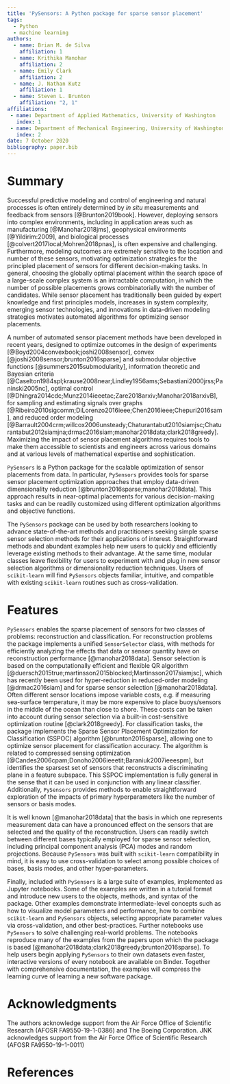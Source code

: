 ```yaml
---
title: 'PySensors: A Python package for sparse sensor placement'
tags:
  - Python
  - machine learning
authors:
  - name: Brian M. de Silva
    affiliation: 1
  - name: Krithika Manohar
    affiliation: 2
  - name: Emily Clark
    affiliation: 2
  - name: J. Nathan Kutz
    affiliation: 1
  - name: Steven L. Brunton
    affiliation: "2, 1"
affiliations:
 - name: Department of Applied Mathematics, University of Washington
   index: 1
 - name: Department of Mechanical Engineering, University of Washington
   index: 2
date: 7 October 2020
bibliography: paper.bib
---
```


<!-- 
## Compiling this document

Make sure you have [pandoc](https://pandoc.org/) installed.

```bash
pandoc -s --bibliography paper.bib --filter pandoc-citeproc paper.md -o paper.pdf
```
## Code

You can include code as follows
```python
def fib(n):
    if n < 2:
        return n
    else:
        return fib(n - 1) + fib(n - 2)
```
-->

# Summary

Successful predictive modeling and control of engineering and natural processes is often entirely determined by *in situ* measurements and feedback from sensors [@Brunton2019book]. 
However, deploying sensors into complex environments, including in application areas such as manufacturing [@Manohar2018jms], geophysical environments [@Yildirim:2009], and biological processes [@colvert2017local;Mohren2018pnas], is often expensive and challenging. 
Furthermore, modeling outcomes are extremely sensitive to the location and number of these sensors, motivating optimization strategies for the principled placement of  sensors for different decision-making tasks. 
In general, choosing the globally optimal placement within the search space of a large-scale complex system is an intractable computation, in which the number of possible placements grows combinatorially with the number of candidates. 
While sensor placement has traditionally been guided by expert knowledge and first principles models, increases in system complexity, emerging sensor technologies, and innovations in data-driven modeling strategies motivates automated algorithms for optimizing sensor placements.

A number of automated sensor placement methods have been developed in recent years, designed to optimize outcomes in the design of experiments [@Boyd2004convexbook;joshi2008sensor], convex [@joshi2008sensor;brunton2016sparse] and submodular objective functions [@summers2015submodularity], information theoretic and Bayesian criteria [@Caselton1984spl;krause2008near;Lindley1956ams;Sebastiani2000jrss;Paninski2005nc], optimal control [@Dhingra2014cdc;Munz2014ieeetac;Zare2018arxiv;Manohar2018arxivB], for sampling and estimating signals over graphs [@Ribeiro2010sigcomm;DiLorenzo2016ieee;Chen2016ieee;Chepuri2016sam], and reduced order modeling [@Barrault2004crm;willcox2006unsteady;Chaturantabut2010siamjsc;Chaturantabut2012siamjna;drmac2016siam;manohar2018data;clark2018greedy].
Maximizing the impact of sensor placement algorithms requires tools to make them accessible to scientists and engineers across various domains and at various levels of mathematical expertise and sophistication.

`PySensors` is a Python package for the scalable optimization of sensor placements from data. In particular, `PySensors` provides tools for sparse sensor placement optimization approaches that employ data-driven dimensionality reduction  [@brunton2016sparse;manohar2018data]. This approach results in near-optimal placements for various decision-making tasks and can be readily customized using different optimization algorithms and objective functions.

The `PySensors` package can be used by both researchers looking to advance state-of-the-art methods and practitioners seeking simple sparse sensor selection methods for their applications of interest.
Straightforward methods and abundant examples help new users to quickly and efficiently leverage existing methods to their advantage.
At the same time, modular classes leave flexibility for users to experiment with and plug in new sensor selection algorithms or dimensionality reduction techniques.
Users of `scikit-learn` will find `PySensors` objects familiar, intuitive, and compatible with existing `scikit-learn` routines such as cross-validation.


# Features

`PySensors` enables the sparse placement of sensors for two classes of problems: reconstruction and classification.
For reconstruction problems the package implements a unified `SensorSelector` class, with methods for efficiently analyzing the effects that data or sensor quantity have on reconstruction performance [@manohar2018data]. 
Sensor selection is based on the computationally efficient and flexible QR algorithm [@duersch2015true;martinsson2015blocked;Martinsson2017siamjsc], which has recently been used for hyper-reduction in reduced-order modeling [@drmac2016siam] and for sparse sensor selection [@manohar2018data]. 
Often different sensor locations impose variable costs, e.g. if measuring sea-surface temperature, it may be more expensive to place buoys/sensors in the middle of the ocean than close to shore.
These costs can be taken into account during sensor selection via a built-in cost-sensitive optimization routine [@clark2018greedy].
For classification tasks, the package implements the Sparse Sensor Placement Optimization for Classification (SSPOC) algorithm [@brunton2016sparse], allowing one to optimize sensor placement for classification accuracy. 
The algorithm is related to compressed sensing optimization [@Candes2006cpam;Donoho2006ieeetit;Baraniuk2007ieeespm], but identifies the sparsest set of sensors that reconstructs a discriminating plane in a feature subspace. 
This SSPOC implementation is fully general in the sense that it can be used in conjunction with any linear classifier. 
Additionally, `PySensors` provides methods to enable straightforward exploration of the impacts of primary hyperparameters like the number of sensors or basis modes.

It is well known [@manohar2018data] that the basis in which one represents measurement data can have a pronounced effect on the sensors that are selected and the quality of the reconstruction.
Users can readily switch between different bases typically employed for sparse sensor selection, including principal component analysis (PCA) modes and random projections.
Because `PySensors` was built with `scikit-learn` compatibility in mind, it is easy to use cross-validation to select among possible choices of bases, basis modes, and other hyper-parameters.

Finally, included with `PySensors` is a large suite of examples, implemented as Jupyter notebooks.
Some of the examples are written in a tutorial format and introduce new users to the objects, methods, and syntax of the package.
Other examples demonstrate intermediate-level concepts such as how to visualize model parameters and performance, how to combine `scikit-learn` and `PySensors` objects, selecting appropriate parameter values via cross-validation, and other best-practices.
Further notebooks use `PySensors` to solve challenging real-world problems.
The notebooks reproduce many of the examples from the papers upon which the package is based [@manohar2018data;clark2018greedy;brunton2016sparse].
To help users begin applying `PySensors` to their own datasets even faster, interactive versions of every notebook are available on Binder.
Together with comprehensive documentation, the examples will compress the learning curve of learning a new software package. 

# Acknowledgments
The authors acknowledge support from the Air Force Office of Scientific Research (AFOSR FA9550-19-1-0386) and The Boeing Corporation.  JNK acknowledges support from the Air Force Office of Scientific Research (AFOSR FA9550-19-1-0011)

# References